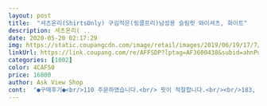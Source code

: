 ```yaml
---
layout: post 
title:  "셔츠온리(ShirtsOnly) 구김적은(링클프리)남성용 슬림핏 와이셔츠, 화이트" 
description: 셔츠온리( ..
date: 2020-05-20 02:17:29 
img: https://static.coupangcdn.com/image/retail/images/2019/06/19/17/7/8eb7ac6c-b642-49fe-b406-694594642fb6.jpg 
linkUrl: https://link.coupang.com/re/AFFSDP?lptag=AF3600438&subid=ahnPublicAsk&pageKey=236927050&itemId=770509956&vendorItemId=4945505592&traceid=V0-113-f32e31b1f8eba35a 
categories: [1002] 
color: 4CAF50 
price: 16800 
author: Ask View Shop 
cont:  "●구매후기●<br/>110 주문하였습니다.<br/> 핏이 적절합니다.<br/><br/>183, 83.<br/><br/>고급스러움 빠짐 없이요!<br/>껴 입을려고 100사이즈 시켯습니다.<br/><br/>넉넉한것 좋아하신 분은 한칫수 큰걸 사도 될 것 같아요 전 핏이 딱 맞는걸 좋아해서<br/>단골 될듯<br/>맞춤 셔츠 같습니다  물론 허리 품이 좀만 더 쉐잎이 들어갔으면 더 좋았을테지만 그러면 너무 답답했을 것 같긴 해요<br/>매우 마감이 좋습니다.<br/><br/>봄 가을 추천합니다 막 입기에는 개추천함<br/>블랙이랑 네이비만 샀는데  좀 더 사야 할 것 같아요<br/>빨래도 편하고<br/>스판력은 조금 있는 건지 빳빳한데 움직이는데 별 지장이 없어요<br/>어깨가 좀 타이트한 감이 있으니<br/>여러 셔츠가 있는데 여기 꺼만 입어요<br/>여름에 입기엔 카라가 두껍고 신축 없습니다<br/>일단 배송 빠르고요<br/>잘 입겠습니다<br/>재질도 고급스럽고 핏도 좋고<br/>저는 원래 사이즈 95인대  딱맞게 입는사람은 정사이즈 추천할듯해요<br/>저렴하고 좋은 품질에 감사드립니다.<br/><br/>좀더 많은 색상과 디자인을 원합니다!<br/>키173정도 65키로 상체 굉장히 마르고 어좁이인대<br/>타이트하게 입을거면 한치수 작게 주문하셔도 될것같아요<br/>포장상태 굉장히 좋습니다<br/>하지만 제 체격정도면 110이 적절한 수준<br/>" 
---
```

